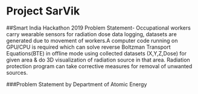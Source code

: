 # Project SarVik

##Smart India Hackathon 2019
Problem Statement-
Occupational workers carry wearable sensors for radiation dose data logging, datasets are generated due to movement of workers.A computer code running on GPU/CPU is required which can solve reverse Boltzman Transport Equations(BTE) in offline mode using collected datasets (X,Y,Z,Dose) for given area & do 3D visualization of radiation source in that area. 
Radiation protection program can take corrective measures for removal of unwanted sources.

###Problem Statement by Department of Atomic Energy

